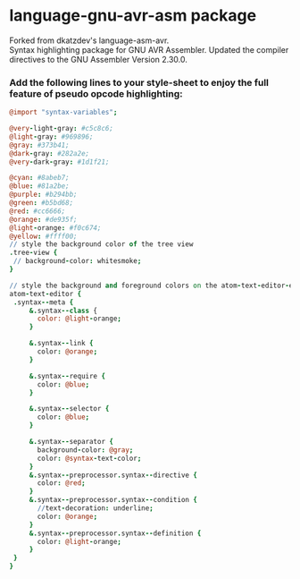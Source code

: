 # language-gnu-avr-asm package
Forked from dkatzdev's language-asm-avr.  
Syntax highlighting package for GNU AVR Assembler. 
Updated the compiler directives to the GNU Assembler Version 2.30.0.

### Add the following lines to your style-sheet to enjoy the full feature of pseudo opcode highlighting:

```coffee
@import "syntax-variables";

@very-light-gray: #c5c8c6;
@light-gray: #969896;
@gray: #373b41;
@dark-gray: #282a2e;
@very-dark-gray: #1d1f21;

@cyan: #8abeb7;
@blue: #81a2be;
@purple: #b294bb;
@green: #b5bd68;
@red: #cc6666;
@orange: #de935f;
@light-orange: #f0c674;
@yellow: #ffff00;
// style the background color of the tree view
.tree-view {
 // background-color: whitesmoke;
}

// style the background and foreground colors on the atom-text-editor-element itself
atom-text-editor {
 .syntax--meta {
     &.syntax--class {
       color: @light-orange;
     }

     &.syntax--link {
       color: @orange;
     }

     &.syntax--require {
       color: @blue;
     }

     &.syntax--selector {
       color: @blue;
     }

     &.syntax--separator {
       background-color: @gray;
       color: @syntax-text-color;
     }
     &.syntax--preprocessor.syntax--directive {
       color: @red;
     }
     &.syntax--preprocessor.syntax--condition {
       //text-decoration: underline;
       color: @orange;
     }
     &.syntax--preprocessor.syntax--definition {
       color: @light-orange;
     }
 }
}
```
